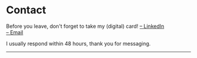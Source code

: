 # Contact

Before you leave, don't forget to take my (digital) card!
<a target="_blank" rel="noopener" href="https://www.linkedin.com/in/emilyy-chau">– LinkedIn</a></div><br><a target="_blank" rel="noopener" href="mailto:chau6054@mylaurier.ca">– Email</a></div>


I usually respond within 48 hours, thank you for messaging.

---